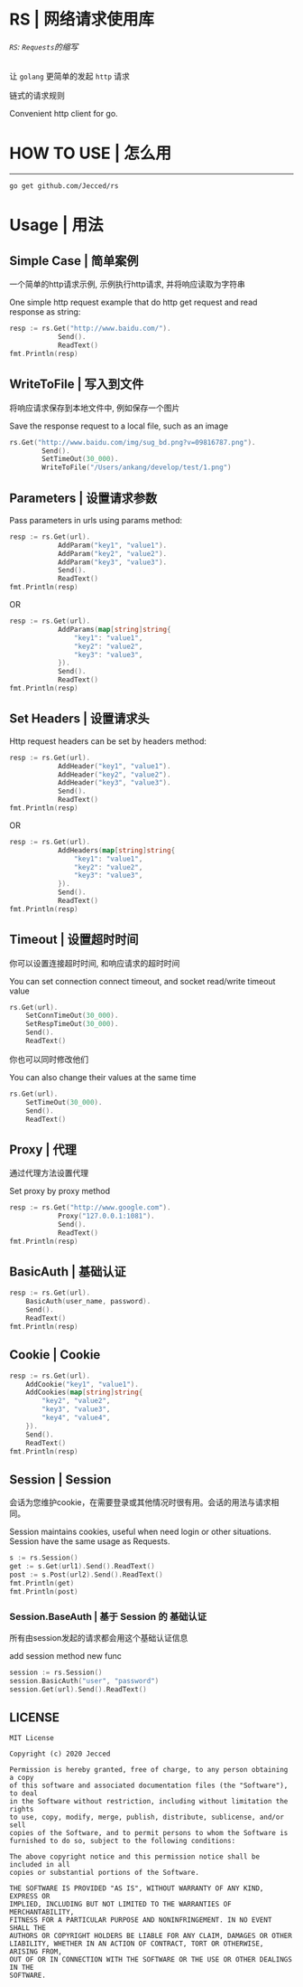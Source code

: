 # RS | 网络请求使用库

###### `RS`: `Requests`的缩写

让 `golang` 更简单的发起 `http` 请求

链式的请求规则

Convenient http client for go.

# HOW TO USE | 怎么用

---
```shell
go get github.com/Jecced/rs
```

# Usage | 用法

## Simple Case | 简单案例

一个简单的http请求示例, 示例执行http请求, 并将响应读取为字符串 

One simple http request example that do http get request and read response as string:
```go
resp := rs.Get("http://www.baidu.com/").
            Send().
            ReadText()
fmt.Println(resp)
```

## WriteToFile | 写入到文件

将响应请求保存到本地文件中, 例如保存一个图片

Save the response request to a local file, such as an image
```go
rs.Get("http://www.baidu.com/img/sug_bd.png?v=09816787.png").
		Send().
		SetTimeOut(30_000).
		WriteToFile("/Users/ankang/develop/test/1.png")
```

## Parameters | 设置请求参数

Pass parameters in urls using params method:
```go
resp := rs.Get(url).
            AddParam("key1", "value1").
            AddParam("key2", "value2").
            AddParam("key3", "value3").
            Send().
            ReadText()
fmt.Println(resp)
```
OR
```go
resp := rs.Get(url).
            AddParams(map[string]string{
                "key1": "value1",
                "key2": "value2",
                "key3": "value3",
            }).
            Send().
            ReadText()
fmt.Println(resp)
```

## Set Headers | 设置请求头

Http request headers can be set by headers method:
```go
resp := rs.Get(url).
            AddHeader("key1", "value1").
            AddHeader("key2", "value2").
            AddHeader("key3", "value3").
            Send().
            ReadText()
fmt.Println(resp)
```
OR
```go
resp := rs.Get(url).
            AddHeaders(map[string]string{
                "key1": "value1",
                "key2": "value2",
                "key3": "value3",
            }).
            Send().
            ReadText()
fmt.Println(resp)
```

## Timeout | 设置超时时间

你可以设置连接超时时间, 和响应请求的超时时间

You can set connection connect timeout, and socket read/write timeout value
```go
rs.Get(url).
    SetConnTimeOut(30_000).
    SetRespTimeOut(30_000).
    Send().
    ReadText()
```

你也可以同时修改他们

You can also change their values at the same time
```go
rs.Get(url).
    SetTimeOut(30_000).
    Send().
    ReadText()
```

## Proxy | 代理

通过代理方法设置代理

Set proxy by proxy method
```go
resp := rs.Get("http://www.google.com").
            Proxy("127.0.0.1:1081").
            Send().
            ReadText()
fmt.Println(resp)
```

## BasicAuth | 基础认证

```go
resp := rs.Get(url).
    BasicAuth(user_name, password).
    Send().
    ReadText()
fmt.Println(resp)
```

## Cookie | Cookie

```go
resp := rs.Get(url).
    AddCookie("key1", "value1").
    AddCookies(map[string]string{
        "key2", "value2",
        "key3", "value3",
        "key4", "value4",
    }).
    Send().
    ReadText()
fmt.Println(resp)
```

## Session | Session

会话为您维护cookie，在需要登录或其他情况时很有用。会话的用法与请求相同。

Session maintains cookies, useful when need login or other situations. Session have the same usage as Requests.

```go
s := rs.Session()
get := s.Get(url1).Send().ReadText()
post := s.Post(url2).Send().ReadText()
fmt.Println(get)
fmt.Println(post)
```

### Session.BaseAuth | 基于 Session 的 基础认证

所有由session发起的请求都会用这个基础认证信息

add session method new func

```go
session := rs.Session()
session.BasicAuth("user", "password")
session.Get(url).Send().ReadText()
```



## LICENSE

    MIT License
    
    Copyright (c) 2020 Jecced
    
    Permission is hereby granted, free of charge, to any person obtaining a copy
    of this software and associated documentation files (the "Software"), to deal
    in the Software without restriction, including without limitation the rights
    to use, copy, modify, merge, publish, distribute, sublicense, and/or sell
    copies of the Software, and to permit persons to whom the Software is
    furnished to do so, subject to the following conditions:
    
    The above copyright notice and this permission notice shall be included in all
    copies or substantial portions of the Software.
    
    THE SOFTWARE IS PROVIDED "AS IS", WITHOUT WARRANTY OF ANY KIND, EXPRESS OR
    IMPLIED, INCLUDING BUT NOT LIMITED TO THE WARRANTIES OF MERCHANTABILITY,
    FITNESS FOR A PARTICULAR PURPOSE AND NONINFRINGEMENT. IN NO EVENT SHALL THE
    AUTHORS OR COPYRIGHT HOLDERS BE LIABLE FOR ANY CLAIM, DAMAGES OR OTHER
    LIABILITY, WHETHER IN AN ACTION OF CONTRACT, TORT OR OTHERWISE, ARISING FROM,
    OUT OF OR IN CONNECTION WITH THE SOFTWARE OR THE USE OR OTHER DEALINGS IN THE
    SOFTWARE.